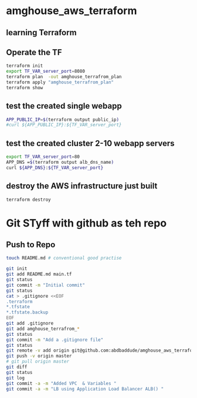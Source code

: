 # amghouse_aws_terraform

## learning Terraform

## Operate the TF

```bash 
terraform init
export TF_VAR_server_port=8080
terraform plan  -out amghouse_terrafrom_plan
terraform apply "amghouse_terrafrom_plan"
terraform show
```

## test the created single webapp

```bash
APP_PUBLIC_IP=$(terraform output public_ip)
#curl ${APP_PUBLIC_IP}:${TF_VAR_server_port}
```

## test the created cluster 2-10 webapp servers

```bash
export TF_VAR_server_port=80
APP_DNS =$(terraform output alb_dns_name)
curl ${APP_DNS}:${TF_VAR_server_port}
```

## destroy the AWS infrastructure just built

```bash
terraform destroy 
```

# Git STyff with github as teh repo

## Push to Repo 

```bash
touch README.md # conventional good practise

git init
git add README.md main.tf
git status
git commit -m "Initial commit"
git status
cat > .gitignore <<EOF
.terraform
*.tfstate
*.tfstate.backup
EOF
git add .gitignore
git add amghouse_terrafrom_*
git status
git commit -m "Add a .gitignore file"
git status
git remote -v add origin git@github.com:abdbaddude/amghouse_aws_terraform.git
git push -v origin master
# git pull origin master
git diff
git status
git log
git commit -a -m "Added VPC  & Variables " 
git commit -a -m "LB using Application Load Balancer ALB() "
```